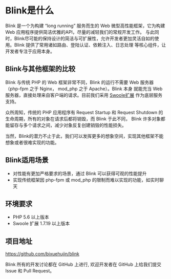 Blink是什么
==========

Blink 是一个为构建 “long running” 服务而生的 Web 微型高性能框架，它为构建 Web 应用程序提供简洁优雅的API，尽量的减轻我们的常规开发工作。
与此同时，Blink尽可能的保持设计的简洁与可扩展性，允许开发者更加灵活自如的使用。Blink 提供了常用诸如路由、登陆认证、依赖注入、日志处理
等核心组件，让开发者专注于应用本身。


Blink与其他框架的比较
-------------------

Blink 与传统 PHP 的 Web 框架非常不同，Blink 的运行不需要 Web 服务器（php-fpm 之于 Nginx， mod_php 之于 Apache）。Blink 本身
就能充当 Web 服务器，直接处理来自客户端的请求。目前我们采用 [Swoole扩展](https://github.com/swoole/swoole-src) 作为底层服务支持。

众所周知，传统的 PHP 应用程序有 Request Startup 和 Request Shutdown 的生命周期，所有的对象在请求后都将销毁，而 Blink 于此不同，
Blink 许多对象都能留存与多个请求之间，减少对象反复创建销毁的性能损失。

当然，Blink的潜力不止于此，我们可以发挥更多的想象空间，实现其他框架不能想象或者很难实现的功能。


Blink适用场景
------------

* 对性能有更加严格要求的场景，通过 Blink 可以获得可观的性能提升
* 实现传统框架因 php-fpm 或 mod_php 的限制而难以实现的功能，如实时聊天


环境要求
-------

* PHP 5.6 以上版本
* Swoole 扩展 1.7.19 以上版本


项目地址
-------

https://github.com/bixuehujin/blink

Blink 所有的开发讨论都在 GitHub 上进行, 欢迎开发者在 GitHub 上给我们提交 Issue 和 Pull Request。

